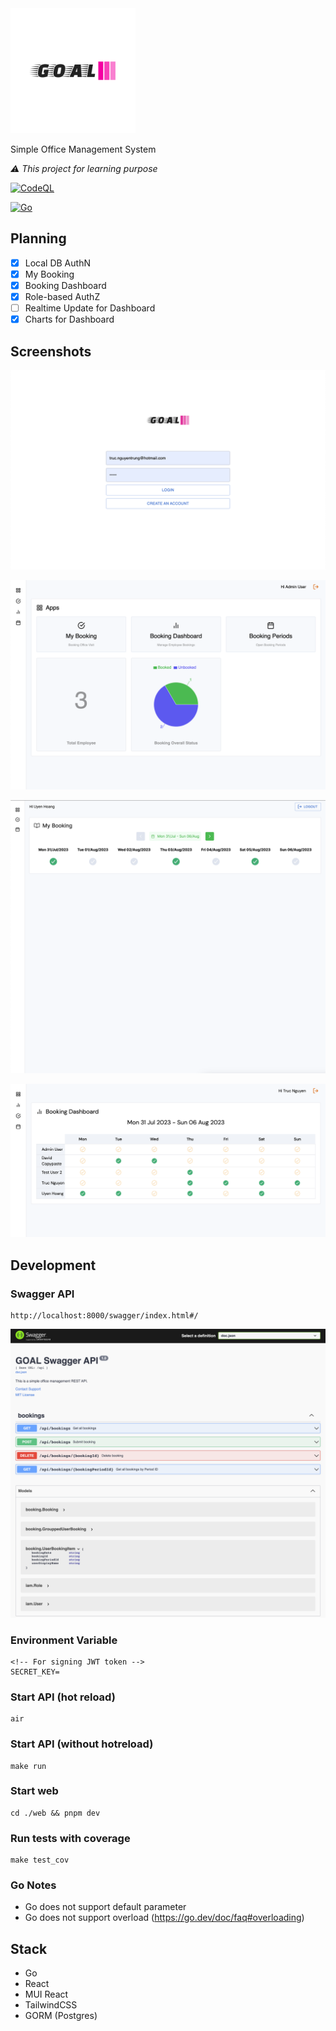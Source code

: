 <img src="art/logo-color.svg" alt="drawing" style="width:200px;"/>

Simple Office Management System

*⚠️ This project for learning purpose*

[![CodeQL](https://github.com/truc9/goal/actions/workflows/codeql.yml/badge.svg)](https://github.com/truc9/goal/actions/workflows/codeql.yml)

[![Go](https://github.com/truc9/goal/actions/workflows/go.yml/badge.svg)](https://github.com/truc9/goal/actions/workflows/go.yml)

## Planning
- [x] Local DB AuthN
- [x] My Booking
- [x] Booking Dashboard
- [x] Role-based AuthZ
- [ ] Realtime Update for Dashboard
- [x] Charts for Dashboard

## Screenshots

![0](art/assets/goal-00.png)

![3](art/assets/goal-04.png)

![2](art/assets/goal-02.png)

![3](art/assets/goal-03.png)


## Development

### Swagger API
```
http://localhost:8000/swagger/index.html#/
```
![0](art/assets/goal-swagger.png)

### Environment Variable
```
<!-- For signing JWT token -->
SECRET_KEY=
```

### Start API (hot reload)
```
air
```

### Start API (without hotreload)
```
make run
```

### Start web
```
cd ./web && pnpm dev
```

### Run tests with coverage
```
make test_cov
```
### Go Notes
- Go does not support default parameter
- Go does not support overload (https://go.dev/doc/faq#overloading)

## Stack
- Go
- React
- MUI React
- TailwindCSS
- GORM (Postgres)
